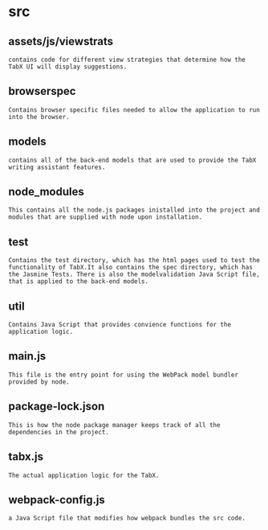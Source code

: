 # src
## assets/js/viewstrats
	contains code for different view strategies that determine how the TabX UI will display suggestions.

## browserspec
	Contains browser specific files needed to allow the application to run into the browser.

## models
	contains all of the back-end models that are used to provide the TabX writing assistant features.

## node_modules
	This contains all the node.js packages inistalled into the project and modules that are supplied with node upon installation.

## test
	Contains the test directory, which has the html pages used to test the functionality of TabX.It also contains the spec directory, which has the Jasmine Tests. There is also the modelvalidation Java Script file, that is applied to the back-end models.

## util
	Contains Java Script that provides convience functions for the application logic.

## main.js
	This file is the entry point for using the WebPack model bundler provided by node.

## package-lock.json
	This is how the node package manager keeps track of all the dependencies in the project.

## tabx.js
	The actual application logic for the TabX.

## webpack-config.js
	a Java Script file that modifies how webpack bundles the src code.